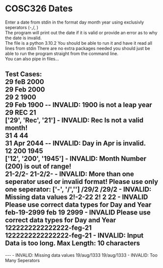 # COSC326 Dates

Enter a date from stdin in the format day month year using exclusivly seperators (-,/, )  
The program will print out the date if it is valid or provide an error as to why the date is invalid.  
The file is a python 3.10.2 
You should be able to run it and have it read all lines from stdin
There are no extra packages needed you should just be able to run the program straight from the command line.  
You can also pipe in files...  

Test Cases:  
29 feB 2000  
29 Feb 2000  
29 2 1900  
29 Feb 1900 -- INVALID: 1900 is not a leap year  
29 REC 21  
['29', 'Rec', '21'] - INVALID: Rec Is not a valid month!  
31 4 44  
31 Apr 2044 -- INVALID: Day in Apr is invalid.  
12 200 1945  
['12', '200', '1945'] - INVALID: Month Number (200) is out of range!  
21-2/2-
21-2/2- - INVALID: More than one seperator used or invalid format! Please use only one seperator: ['-', '/','<space>'] 
/29/2
/29/2 - INVALID: Missing data values
2!-2-22
2! 2 22 - INVALID Please use correct data types for Day and Year
feb-19-2999
feb 19 2999 - INVALID Please use correct data types for Day and Year
1222222222222222-feg-21
1222222222222222-feg-21 - INVALID: Input Data is too long. Max Length: 10 characters
---
--- - INVALID: Missing data values
19/aug/1333<space>
19/aug/1333 - INVALID: Too Many Seperators